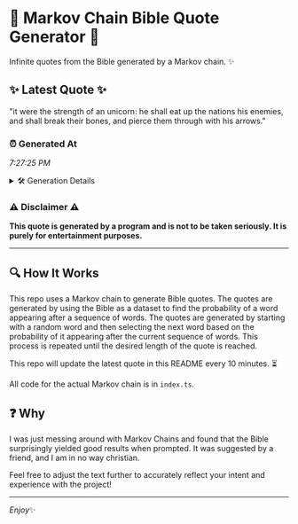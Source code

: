 # 📖 Markov Chain Bible Quote Generator 📖

Infinite quotes from the Bible generated by a Markov chain. ✨

## ✨ Latest Quote ✨
"it were the strength of an unicorn: he shall eat up the nations his enemies, and shall break their bones, and pierce them through with his arrows."

### ⏰ Generated At
*7:27:25 PM*

<details>
    <summary>🛠️ Generation Details</summary>
    <p>
        <strong>🌱 Seed:</strong> it<br>
        <strong>🔄 Iterations:</strong> 26<br>
        <strong>📜 Context History:</strong><br>[ it ]: were<br>[ it, were ]: the<br>[ it, were, the ]: strength<br>[ it, were, the, strength ]: of<br>[ it, were, the, strength, of ]: an<br>[ it, were, the, strength, of, an ]: unicorn:<br>[ were, the, strength, of, an, unicorn: ]: he<br>[ the, strength, of, an, unicorn:, he ]: shall<br>[ strength, of, an, unicorn:, he, shall ]: eat<br>[ of, an, unicorn:, he, shall, eat ]: up<br>[ an, unicorn:, he, shall, eat, up ]: the<br>[ unicorn:, he, shall, eat, up, the ]: nations<br>[ he, shall, eat, up, the, nations ]: his<br>[ shall, eat, up, the, nations, his ]: enemies,<br>[ eat, up, the, nations, his, enemies, ]: and<br>[ up, the, nations, his, enemies,, and ]: shall<br>[ the, nations, his, enemies,, and, shall ]: break<br>[ nations, his, enemies,, and, shall, break ]: their<br>[ his, enemies,, and, shall, break, their ]: bones,<br>[ enemies,, and, shall, break, their, bones, ]: and<br>[ and, shall, break, their, bones,, and ]: pierce<br>[ shall, break, their, bones,, and, pierce ]: them<br>[ break, their, bones,, and, pierce, them ]: through<br>[ their, bones,, and, pierce, them, through ]: with<br>[ bones,, and, pierce, them, through, with ]: his<br>[ and, pierce, them, through, with, his ]: arrows.<br>
    </p>
</details>

### ⚠️ Disclaimer ⚠️
**This quote is generated by a program and is not to be taken seriously. It is purely for entertainment purposes.**

---

## 🔍 How It Works

This repo uses a Markov chain to generate Bible quotes. The quotes are generated by using the Bible as a dataset to find the probability of a word appearing after a sequence of words. The quotes are generated by starting with a random word and then selecting the next word based on the probability of it appearing after the current sequence of words. This process is repeated until the desired length of the quote is reached.

This repo will update the latest quote in this README every 10 minutes. ⏳

All code for the actual Markov chain is in `index.ts`.

## ❓ Why

I was just messing around with Markov Chains and found that the Bible surprisingly yielded good results when prompted. 
It was suggested by a friend, and I am in no way christian.

Feel free to adjust the text further to accurately reflect your intent and experience with the project!

---

*Enjoy*✨
